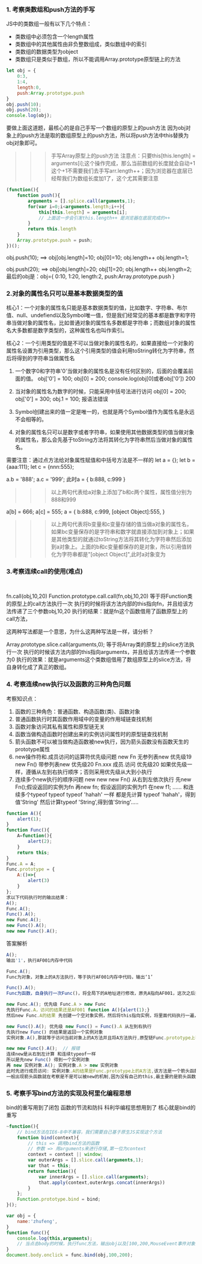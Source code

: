 ### 1. 考察类数组和push方法的手写
JS中的类数组一般有以下几个特点：
+ 类数组中必须包含一个length属性
+ 类数组中的其他属性由非负整数组成，类似数组中的索引
+ 类数组的数据类型为object
+ 类数组只是类似于数组，所以不能调用Array.prototype原型链上的方法

```js
let obj = {
	0:3,
	1:4, 
	length:0,
	push:Array.prototype.push
}
obj.push(10); 
obj.push(20);
console.log(obj);
```
要做上面这道题，最核心的是自己手写一个数组的原型上的push方法
因为obj对象上的push方法是取的数组原型上的push方法，所以将push方法中this替换为obj对象即可。

>>> 手写Array原型上的push方法
注意点：只要this[this.length] = arguments[i];这个操作完成，那么当前数组的长度就会自动+1这个+1不需要我们去手写arr.length++；因为浏览器在底层已经帮我们为数组长度加1了，这个尤其需要注意
```js
(function(){
	function push(){
		arguments = [].splice.call(arguments,1);
		for(var i=0;i<arguments.length;i++){
			this[this.length] = arguments[i];
			// 上面这一步会引发this.length++ 是浏览器在底层完成的++
		}
		return this.length
	}
	Array.prototype.push = push;
})();
```
obj.push(10);  ==> obj[obj.length]=10; 
				   obj[0]=10;
				   obj.length++  obj.length=1;
				   
obj.push(20);  ==> obj[obj.length]=20; 
				   obj[1]=20;
				   obj.length++  obj.length=2;
最后的obj是：obj={
	0:10,
	1:20, 
	length:2,
	push:Array.prototype.push
}

### 2.对象的属性名只可以是基本数据类型的值
核心1：一个对象的属性名只能是基本数据类型的值，比如数字、字符串、布尔值、null、undefiend以及Symbol唯一值，但是我们经常见的基本都是数字和字符串当做对象的属性名，比如普通对象的属性名多数都是字符串；而数组对象的属性名大多数都是数字类型的，这种属性名也叫作索引。

核心2：一个引用类型的值是不可以当做对象的属性名的，如果直接给一个对象的属性名设置为引用类型，那么这个引用类型的值会利用toString转化为字符串，然后将得到的字符串当做属性名


1. 一个数字0和字符串'0'当做对象的属性名是没有任何区别的，后面的会覆盖前面的值。
obj['0'] = 100;
obj[0] = 200;
console.log(obj[0]或者obj['0']) 200

2. 当对象的属性名为数字的时候，只能采用中括号法进行访问
obj[0] = 200;
obj['0'] = 300;
obj.1 = 100; 报语法错误

3. Symbol创建出来的值一定是唯一的，也就是两个Symbol值作为属性名是永远不会相等的。

4. 对象的属性名只可以是数字或者字符串，如果使用其他数据类型的值当做对象的属性名，那么会先基于toString方法将其转化为字符串然后当做对象的属性名。

需要注意：通过点方法给对象属性赋值和中括号方法是不一样的
let a = {};
let b = {aaa:111};
let c = {nnn:555};

a.b = '888'; 
a.c = '999';
此时a = {
	b:888,
	c:999
}
>>> 以上两句代表给a对象上添加了b和c两个属性，属性值分别为888和999

a[b] = 666; 
a[c] = 555;
a = {
	b:888,
	c:999,
	[object Object]:555,
}
>>> 以上两句代表将b变量和c变量存储的值当做a对象的属性名，如果bc变量保存的是字符串和数字就直接添加到对象上；如果是其他类型的就通过toString方法将其转化为字符串然后添加到a对象上。上面的b和c变量都保存的是对象，所以引用值转化为字符串都是"[object Object]",此时a对象变为


### 3.考察连续call的使用(难点)
```


```
fn.call(obj,10,20)
Function.prototype.call.call(fn,obj,10,20)
等于将Function类的原型上的call方法执行一次
执行的时候将该方法内部的this指向fn，并且给该方法传递了三个参数obj,10,20
执行的结果：就是fn这个函数借用了函数原型上的call方法，

这两种写法都是一个意思，为什么这两种写法是一样，请分析？

Array.prototype.slice.call(arguments,0);
等于将Array类的原型上的slice方法执行一次
执行的时候该方法内部的this指向arguments，并且给该方法传递一个参数为0
执行的效果：就是arguments这个类数组借用了数组原型上的slice方法，将自身转化成了真正的数组。

### 4. 考察连续new执行以及函数的三种角色问题
考察知识点：
1. 函数的三种角色：普通函数、构造函数(类)、函数对象
2. 普通函数执行时其函数作用域中的变量的作用域链查找机制
3. 函数对象访问其私有属性和原型链无关
4. 函数当做构造函数时创建出来的实例访问属性时的原型链查找机制
5. 箭头函数不可以被当做构造函数被new执行，因为箭头函数没有函数天生的prototype属性
6. new操作符和.成员访问的运算符优先级问题
   new Fn   无参列表new 优先级19
   new Fn() 带参列表new 优先级20
   Fn.xxx   成员.访问   优先级20
   如果优先级一样，遵循从左到右执行顺序；否则采用优先级从大到小执行
7. 连续多个new执行的顺序问题
   new new new Fn() 从右到左依次执行 
   先new Fn();假设返回的实例为fn
   再new fn;  假设返回的实例为f1
   在new f1;  ......
   和连续多个typeof typeof typeof 'hahah' 一样
   都是先计算 typeof 'hahah'，得到值'String'
   然后计算typeof 'String',得到值'String'.....
    
```js
function A(){
	alert(1);
}
function Func(){
	A=function(){
		alert(2);
	}
	return this;
}
Func.A = A;
Func.prototype = {
	A:()=>{
		alert(3)
	}
};
求以下代码执行时的输出结果：
A();
Func.A();
Func().A();
new Func.A();
new Func().A();
new new Func().A();
```

答案解析
```js
A();
输出'1'，执行AF001内存中代码

Func.A();
Func为对象，对象上的A方法执行，等于执行AF001内存中代码，输出‘1’

Func().A();
Func为函数，自身执行一次Func()，将全局下的A地址进行修改，原先A指向AF001，这次之后指向AF002.执行的返回值是window。window.A(),就等于将AF002执行，输出‘2’

new Func.A(); 优先级 Func.A > new Func
先执行Func.A，访问的结果还是AF001 function A(){alert(1);}
然后new Func.A的结果 先创建一个空对象实例，然后将this指向实例，将里面代码执行一遍，然后return。里面diamante执行了一遍，还是输出‘1’

new Func().A(); 优先级 new Func() = Func().A 从左到右执行
先执行new Func() 的结果是返回一个实例对象
实例对象.A(),那就等于访问当前对象上的A方法并且将A方法执行,原型链Func.prototype上有一个A方法，将其执行，输出'3'

new new Func().A();  // 报错 
连续new是从右到左计算 和连续typeof一样
所以是先new Func() 得到一个实例对象
再 new 实例对象.A(); 实例对象.A > new 实例对象
此时先进行成员访问: 实例对象.A的结果是Func.prototype上的A方法,该方法是一个箭头函数,也就是new 箭头函数() 但是箭头函数不可以被当做构造函数,所以到这一步就报错了
一般出现箭头函数就在考察是不是可以被new的机制,因为没有自己的this,最主要的是箭头函数没有prototype,所以不可以创建自己的实例.

```
			
### 5. 考察手写bind方法的实现及柯里化编程思想
bind的重写用到了闭包
函数的节流和防抖
科利华编程思想用到了 核心就是bind的重写
```js
~function(){
	// bind方法在IE6-8中不兼容，我们需要自己基于原生JS实现这个方法
	function bind(context){
		// this => 调用bind方法的函数
		// 参数 => 用arguments来进行存储,第一位为context
		context = context || window;
		var outerArgs = [].slice.call(arguments,1);
		var that = this;
		return function(){
			var innerArgs = [].slice.call(arguments);
			that.apply(context,outerArgs.concat(innerArgs))
		}
	};
	Function.prototype.bind = bind;
}();

var obj = {
	name:'zhufeng',
}
function func(){
	console.log(this,arguments);
	// 当点击body的时候，执行func方法，输出obj以及[100,200,MouseEvent事件对象]
}
document.body.onclick = func.bind(obj,100,200);

			
```

			
			
			
			
			
			
			